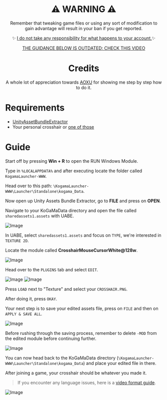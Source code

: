 <div align="center">

# ⚠ WARNING ⚠

Remember that tweaking game files or using any sort of modification to gain advantage will result in your ban if you get reported.

✨ <ins>I do not take any responsibility for what happens to your account.</ins>✨

[THE GUIDANCE BELOW IS OUTDATED: CHECK THIS VIDEO](https://youtu.be/iwUM8oK7Mes)



# Credits

A whole lot of appreciation towards [AOXU](https://www.kogama.com/profile/5585592/) for showing me step by step how to do it.


</div>

# Requirements

- [UnityAssetBundleExtractor](https://github.com/SeriousCache/UABE)
- Your personal crosshair or [one of those](https://github.com/LowOnGravity/CustomCrosshair/tree/main/Crosshairs)

# Guide

Start off by pressing **Win + R** to open the RUN Windows Module.

Type in `%LOCALAPPDATA%` and after executing locate the folder called `KogamaLauncher-WWW`.

Head over to this path: `\KogamaLauncher-WWW\Launcher\Standalone\kogama_Data`.

Now open up Unity Assets Bundle Extractor, go to **FILE** and press on **OPEN**.

Navigate to your KoGaMaData directory and open the file called `sharedassets1.assets` with UABE.

![Image](https://user-images.githubusercontent.com/96681438/226176518-3d9c9b87-b9d1-43a3-a41b-3da3a7f8a051.png)

In UABE, select `sharedassets1.assets` and focus on `TYPE`, we're interested in `TEXTURE 2D`.

Locate the module called **CrosshairMouseCursorWhite@128w**.

![Image](https://user-images.githubusercontent.com/96681438/226176618-0ec75c3a-5987-48f6-97a2-dc58a42c348e.png)

Head over to the `PLUGINS` tab and select `EDIT`.

![Image](https://user-images.githubusercontent.com/96681438/226176672-8b1da062-13ff-48b9-9093-df05484942eb.png)
![Image](https://user-images.githubusercontent.com/96681438/226176668-23e8312c-f686-4a24-a21f-332cfd960ea9.png)

Press `LOAD` next to "Texture" and select your `CROSSHAIR.PNG`.

After doing it, press `OKAY`.

Your next step is to save your edited assets file, press on `FILE` and then on `APPLY & SAVE ALL`.

![Image](https://user-images.githubusercontent.com/96681438/226176805-95c6c85e-025f-460f-a341-3d7a65d19b55.png)

Before rushing through the saving process, remember to delete `-MOD` from the edited module before continuing further.

![Image](https://user-images.githubusercontent.com/96681438/226176915-284ebf03-7ab4-47a3-b0ce-4f30432e01dc.png)

You can now head back to the KoGaMaData directory (`\KogamaLauncher-WWW\Launcher\Standalone\kogama_Data`) and place your edited file in there.

After joining a game, your crosshair should be whatever you made it.

> If you encounter any language issues, here is a [video format guide](https://youtu.be/iwUM8oK7Mes).

![Image](https://user-images.githubusercontent.com/96681438/226177170-a8dd97b4-9842-441c-a2c9-fa9e0aca0f38.png)
